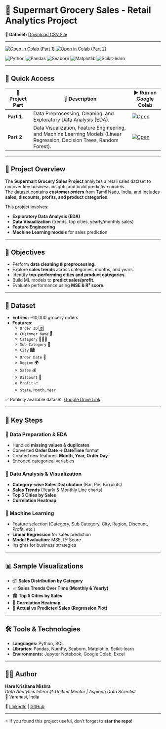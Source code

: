 # 🛒 Supermart Grocery Sales - Retail Analytics Project

📂 **Dataset:** [Download CSV File](https://drive.google.com/file/d/1Vx-Ibn11HKofkJasjMZFyigemSu7TOeB/view?usp=sharing)  

---

[![Open in Colab (Part 1)](https://colab.research.google.com/assets/colab-badge.svg)](https://colab.research.google.com/drive/1Itx78_JmxH_AkGJ1Obc8cwJMMBj4sCb4?usp=sharing)
[![Open in Colab (Part 2)](https://colab.research.google.com/assets/colab-badge.svg)](https://colab.research.google.com/drive/1rvANmHmC3PCYbCCiswt8uN5TbEUjcuC8?usp=sharing)

![Python](https://img.shields.io/badge/Python-3.9-blue?logo=python)
![Pandas](https://img.shields.io/badge/Pandas-EDA-yellow?logo=pandas)
![Seaborn](https://img.shields.io/badge/Seaborn-Visualization-orange?logo=python)
![Matplotlib](https://img.shields.io/badge/Matplotlib-Charts-green?logo=python)
![Scikit-learn](https://img.shields.io/badge/Scikit--learn-ML-red?logo=scikitlearn)

---

## 🔗 Quick Access
| 📂 Project Part | 🚀 Description | ▶️ Run on Google Colab |
|-----------------|----------------|-------------------------|
| **Part 1** | Data Preprocessing, Cleaning, and Exploratory Data Analysis (EDA). | [![Open](https://colab.research.google.com/assets/colab-badge.svg)](https://colab.research.google.com/drive/1Itx78_JmxH_AkGJ1Obc8cwJMMBj4sCb4?usp=sharing) |
| **Part 2** | Data Visualization, Feature Engineering, and Machine Learning Models (Linear Regression, Decision Trees, Random Forest). | [![Open](https://colab.research.google.com/assets/colab-badge.svg)](https://colab.research.google.com/drive/1rvANmHmC3PCYbCCiswt8uN5TbEUjcuC8?usp=sharing) |

---

## 🌟 Project Overview
The **Supermart Grocery Sales Project** analyzes a retail sales dataset to uncover key business insights and build predictive models.  
The dataset contains **customer orders** from Tamil Nadu, India, and includes **sales, discounts, profits, and product categories**.  

This project involves:  
- **Exploratory Data Analysis (EDA)**  
- **Data Visualization** (trends, top cities, yearly/monthly sales)  
- **Feature Engineering**  
- **Machine Learning models** for sales prediction  

---

## 🎯 Objectives
- Perform **data cleaning & preprocessing**.  
- Explore **sales trends** across categories, months, and years.  
- Identify **top-performing cities and product categories**.  
- Build ML models to **predict sales/profit**.  
- Evaluate performance using **MSE & R² score**.  

---

## 📂 Dataset
- **Entries:** ~10,000 grocery orders  
- **Features:**  
  - `Order ID` 🆔  
  - `Customer Name` 👤  
  - `Category` 🍞🥤🥬  
  - `Sub Category` 🧂  
  - `City` 🏙️  
  - `Order Date` 📅  
  - `Region` 🌍  
  - `Sales` 💰  
  - `Discount` 🎯  
  - `Profit` 📈  
  - `State`, `Month`, `Year`  

✅ Publicly available dataset: [Google Drive Link](https://drive.google.com/file/d/1Vx-Ibn11HKofkJasjMZFyigemSu7TOeB/view?usp=sharing)  

---

## 🔑 Key Steps
### 📍 Data Preparation & EDA
- Handled **missing values & duplicates**  
- Converted **Order Date → DateTime** format  
- Created new features: **Month, Year, Order Day**  
- Encoded categorical variables  

### 📍 Data Analysis & Visualization
- **Category-wise Sales Distribution** (Bar, Pie, Boxplots)  
- **Sales Trends** (Yearly & Monthly Line charts)  
- **Top 5 Cities by Sales**  
- **Correlation Heatmap**  

### 📍 Machine Learning
- Feature selection (Category, Sub Category, City, Region, Discount, Profit, etc.)  
- **Linear Regression** for sales prediction  
- **Model Evaluation**: MSE, R² Score  
- Insights for business strategies  

---

## 📊 Sample Visualizations
- 📦 **Sales Distribution by Category**  
- 📈 **Sales Trends Over Time (Monthly & Yearly)**  
- 🏙️ **Top 5 Cities by Sales**  
- 🔗 **Correlation Heatmap**  
- 🎯 **Actual vs Predicted Sales (Regression Plot)**  

---

## 🛠️ Tools & Technologies
- **Languages:** Python, SQL  
- **Libraries:** Pandas, NumPy, Seaborn, Matplotlib, Scikit-learn  
- **Environments:** Jupyter Notebook, Google Colab, Excel  

---

## 👨‍💻 Author  
**Hare Krishana Mishra**  
_Data Analytics Intern @ Unified Mentor | Aspiring Data Scientist_  
📍 Varanasi, India  

🔗 [LinkedIn](https://www.linkedin.com/in/hare-krishana-mishra-10683a238/) | [GitHub](https://github.com/HareKrishanaMishra787)  

---

⭐ If you found this project useful, don’t forget to **star the repo**!
